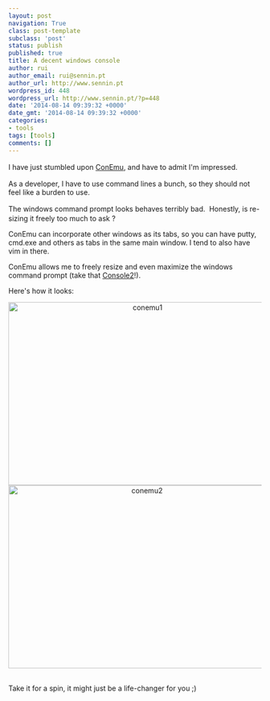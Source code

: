 ```yaml
---
layout: post
navigation: True
class: post-template
subclass: 'post'
status: publish
published: true
title: A decent windows console
author: rui
author_email: rui@sennin.pt
author_url: http://www.sennin.pt
wordpress_id: 448
wordpress_url: http://www.sennin.pt/?p=448
date: '2014-08-14 09:39:32 +0000'
date_gmt: '2014-08-14 09:39:32 +0000'
categories:
- tools
tags: [tools]
comments: []
---
```

<p><span style="line-height: 1.5em;">I have just stumbled upon </span><a style="line-height: 1.5em;" href="https://code.google.com/p/conemu-maximus5/">ConEmu</a><span style="line-height: 1.5em;">, and have to admit I'm impressed.</span></p>
<p>As a developer, I have to use command lines a bunch, so they should not feel like a burden to use.</p>
<p><span style="line-height: 1.5em;">The windows command prompt looks behaves terribly bad. &nbsp;Honestly, i</span>s re-sizing it freely too much to ask ?</p>
<p>ConEmu can incorporate other windows as its tabs, so you can have putty, cmd.exe and others as tabs in the same main window. I tend to also have vim in there.</p>
<p>ConEmu allows me to freely resize and even maximize the windows command prompt (take that&nbsp;<a href="http://sourceforge.net/projects/console/">Console2</a>!).</p>
<p>Here's how it looks:</p>
<p style="text-align: center;"><img class=" wp-image-449 aligncenter" alt="conemu1" src="{{ site.baseurl }}/assets/2014/conemu1.png" width="538" height="364" /><img class=" wp-image-450 aligncenter" alt="conemu2" src="{{ site.baseurl }}/assets/2014/conemu2.png" width="536" height="364" /></p><br />
Take it for a spin, it might just be a life-changer for you ;)
